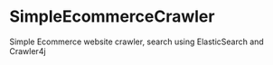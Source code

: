 # SimpleEcommerceCrawler
Simple Ecommerce website crawler, search using ElasticSearch and Crawler4j
